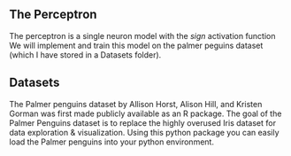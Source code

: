 ## The Perceptron  
The perceptron is a single neuron model with the *sign* activation function  
We will implement and train this model on the palmer peguins dataset (which I have stored in a Datasets folder).
## Datasets  
The Palmer penguins dataset by Allison Horst, Alison Hill, and Kristen Gorman was first made publicly available as an R package. The goal of the Palmer Penguins dataset is to replace the highly overused Iris dataset for data exploration & visualization. Using this python package you can easily load the Palmer penguins into your python environment.
